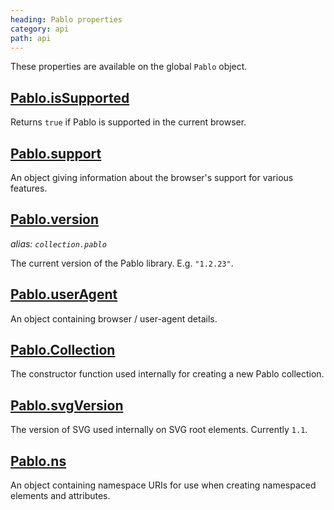 ```yaml
---
heading: Pablo properties
category: api
path: api
---
```

These properties are available on the global `Pablo` object.

## [Pablo.isSupported](/api/Pablo.isSupported/)

Returns `true` if Pablo is supported in the current browser.


## [Pablo.support](/api/Pablo.support)

An object giving information about the browser's support for various features.


## [Pablo.version](/api/Pablo.version/)
_alias: `collection.pablo`_

The current version of the Pablo library. E.g. `"1.2.23"`.


## [Pablo.userAgent](/api/Pablo.userAgent)

An object containing browser / user-agent details.


## [Pablo.Collection](/api/Pablo.Collection/)

The constructor function used internally for creating a new Pablo collection.


## [Pablo.svgVersion](/api/Pablo.svgVersion/)

The version of SVG used internally on SVG root elements. Currently `1.1`.


## [Pablo.ns](/api/Pablo.ns/)

An object containing namespace URIs for use when creating namespaced elements and attributes.
